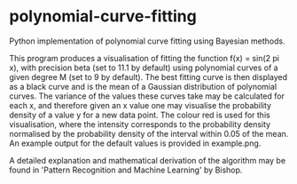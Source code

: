 # polynomial-curve-fitting
Python implementation of polynomial curve fitting using Bayesian methods.

This program produces a visualisation of fitting the function f(x) = sin(2 pi x), with precision beta (set to 11.1 by default) using polynomial curves of a given degree M (set to 9 by default). The best fitting curve is then displayed as a black curve and is the mean of a Gaussian distribution of polynomial curves. The variance of the values these curves take may be calculated for each x, and therefore given an x value one may visualise the probability density of a value y for a new data point. The colour red is used for this visualisation, where the intensity corresponds to the probability density normalised by the probability density of the interval within 0.05 of the mean. An example output for the default values is provided in example.png.

A detailed explanation and mathematical derivation of the algorithm may be found in 'Pattern Recognition and Machine Learning' by Bishop.


